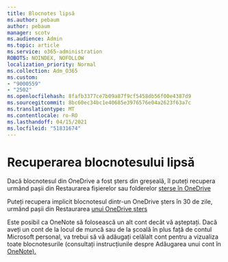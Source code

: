 ```yaml
---
title: Blocnotes lipsă
ms.author: pebaum
author: pebaum
manager: scotv
ms.audience: Admin
ms.topic: article
ms.service: o365-administration
ROBOTS: NOINDEX, NOFOLLOW
localization_priority: Normal
ms.collection: Adm_O365
ms.custom:
- "9000559"
- "2502"
ms.openlocfilehash: 8fafb3377ce7b09a87f9cf5458db56f00e4387d9
ms.sourcegitcommit: 8bc60ec34bc1e40685e3976576e04a2623f63a7c
ms.translationtype: MT
ms.contentlocale: ro-RO
ms.lasthandoff: 04/15/2021
ms.locfileid: "51831674"
---
```

# <a name="recover-missing-notebook"></a>Recuperarea blocnotesului lipsă

Dacă blocnotesul din OneDrive a fost șters din greșeală, îl puteți recupera urmând pașii din Restaurarea fișierelor sau folderelor [șterse în OneDrive](https://support.office.com/article/949ada80-0026-4db3-a953-c99083e6a84f)

Puteți recupera implicit blocnotesul dintr-un OneDrive șters în 30 de zile, urmând pașii din Restaurarea [unui OneDrive șters](https://docs.microsoft.com/onedrive/restore-deleted-onedrive)

Este posibil ca OneNote să folosească un alt cont decât vă așteptați. Dacă aveți un cont de la locul de muncă sau de la școală în plus față de contul Microsoft personal, va trebui să vă adăugați celălalt cont pentru a vizualiza toate blocnotesurile (consultați instrucțiunile despre Adăugarea unui cont în [OneNote).](https://support.office.com/article/5afff855-54ee-47e4-a773-db048d4ac299)